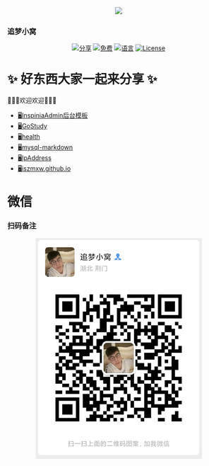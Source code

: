 <p align="center"><img src="https://avatars2.githubusercontent.com/u/31272102" width="100"></p>
<p align="center"><h3>追梦小窝</h3></p>
<p align="center">
<a href="https://github.com/iszmxw/"><img src="https://img.shields.io/badge/%E5%88%86-%E4%BA%AB-green?logo=symantec&style=plastic" alt="分享"></a>
<a href="https://github.com/iszmxw/"><img src="https://img.shields.io/badge/%E5%85%8D%E8%B4%B9-100%25-brightgreen" alt="免费"></a>
<a href="https://github.com/iszmxw/"><img src="https://img.shields.io/badge/%E8%AF%AD%E8%A8%80-markdown-blue" alt="语言"></a>
<a href="https://github.com/iszmxw/"><img src="https://img.shields.io/badge/License-MIT-red" alt="License"></a>
</p>

# ✨ 好东西大家一起来分享 ✨ 

👋👋👋欢迎欢迎👋👋👋

- <a href="https://iszmxw.github.io/InspiniaAdmin/" target="_blank">🖥InspiniaAdmin后台模板</a>
- <a href="https://github.com/iszmxw/GoStudy" target="_blank">🖥GoStudy</a>
- <a href="https://github.com/iszmxw/health" target="_blank">🖥health</a>
- <a href="https://github.com/iszmxw/mysql-markdown" target="_blank">🖥mysql-markdown</a>
- <a href="https://github.com/iszmxw/IpAddress" target="_blank">🖥IpAddress</a>
- <a href="https://github.com/iszmxw/iszmxw.github.io" target="_blank">🖥iszmxw.github.io</a>

# 微信

<p align="center"><h3>扫码备注</h3></p>
<p align="center"><img src="https://raw.githubusercontent.com/iszmxw/iszmxw/master/static/images/wx.png"></p>
